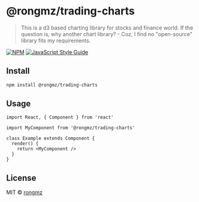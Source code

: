 # @rongmz/trading-charts

> This is a d3 based charting library for stocks and finance world. If the question is, why another chart library? - Coz, I find no &quot;open-source&quot; library fits my requirements.

[![NPM](https://img.shields.io/npm/v/@rongmz/trading-charts.svg)](https://www.npmjs.com/package/@rongmz/trading-charts) [![JavaScript Style Guide](https://img.shields.io/badge/code_style-standard-brightgreen.svg)](https://standardjs.com)

## Install

```bash
npm install @rongmz/trading-charts
```

## Usage

```tsx
import React, { Component } from 'react'

import MyComponent from '@rongmz/trading-charts'

class Example extends Component {
  render() {
    return <MyComponent />
  }
}
```

## License

MIT © [rongmz](https://github.com/rongmz)
